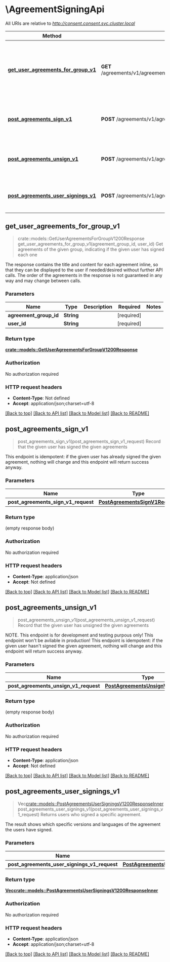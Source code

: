 # \AgreementSigningApi

All URIs are relative to *http://consent.consent.svc.cluster.local*

Method | HTTP request | Description
------------- | ------------- | -------------
[**get_user_agreements_for_group_v1**](AgreementSigningApi.md#get_user_agreements_for_group_v1) | **GET** /agreements/v1/agreement_groups/{agreement_group_id}/user/{user_id}/agreements | Get agreements of the given group, indicating if the given user has signed each one
[**post_agreements_sign_v1**](AgreementSigningApi.md#post_agreements_sign_v1) | **POST** /agreements/v1/agreements/sign | Record that the given user has signed the given agreements
[**post_agreements_unsign_v1**](AgreementSigningApi.md#post_agreements_unsign_v1) | **POST** /agreements/v1/agreements/unsign | Record that the given user has unsigned the given agreements
[**post_agreements_user_signings_v1**](AgreementSigningApi.md#post_agreements_user_signings_v1) | **POST** /agreements/v1/agreement/signings | Returns users who signed a specific agreement.



## get_user_agreements_for_group_v1

> crate::models::GetUserAgreementsForGroupV1200Response get_user_agreements_for_group_v1(agreement_group_id, user_id)
Get agreements of the given group, indicating if the given user has signed each one

The response contains the title and content for each agreement inline, so that they can be displayed to the user if needed/desired without further API calls.  The order of the agreements in the response is not guaranteed in any way and may change between calls.

### Parameters


Name | Type | Description  | Required | Notes
------------- | ------------- | ------------- | ------------- | -------------
**agreement_group_id** | **String** |  | [required] |
**user_id** | **String** |  | [required] |

### Return type

[**crate::models::GetUserAgreementsForGroupV1200Response**](get_user_agreements_for_group_v1_200_response.md)

### Authorization

No authorization required

### HTTP request headers

- **Content-Type**: Not defined
- **Accept**: application/json;charset=utf-8

[[Back to top]](#) [[Back to API list]](../README.md#documentation-for-api-endpoints) [[Back to Model list]](../README.md#documentation-for-models) [[Back to README]](../README.md)


## post_agreements_sign_v1

> post_agreements_sign_v1(post_agreements_sign_v1_request)
Record that the given user has signed the given agreements

This endpoint is idempotent: if the given user has already signed the given agreement, nothing will change and this endpoint will return success anyway.

### Parameters


Name | Type | Description  | Required | Notes
------------- | ------------- | ------------- | ------------- | -------------
**post_agreements_sign_v1_request** | [**PostAgreementsSignV1Request**](PostAgreementsSignV1Request.md) |  | [required] |

### Return type

 (empty response body)

### Authorization

No authorization required

### HTTP request headers

- **Content-Type**: application/json
- **Accept**: Not defined

[[Back to top]](#) [[Back to API list]](../README.md#documentation-for-api-endpoints) [[Back to Model list]](../README.md#documentation-for-models) [[Back to README]](../README.md)


## post_agreements_unsign_v1

> post_agreements_unsign_v1(post_agreements_unsign_v1_request)
Record that the given user has unsigned the given agreements

NOTE. This endpoint is for development and testing purpous only! This endpoint won't be avilable in production!  This endpoint is idempotent: if the given user hasn't signed the given agreement, nothing will change and this endpoint will return success anyway.

### Parameters


Name | Type | Description  | Required | Notes
------------- | ------------- | ------------- | ------------- | -------------
**post_agreements_unsign_v1_request** | [**PostAgreementsUnsignV1Request**](PostAgreementsUnsignV1Request.md) |  | [required] |

### Return type

 (empty response body)

### Authorization

No authorization required

### HTTP request headers

- **Content-Type**: application/json
- **Accept**: Not defined

[[Back to top]](#) [[Back to API list]](../README.md#documentation-for-api-endpoints) [[Back to Model list]](../README.md#documentation-for-models) [[Back to README]](../README.md)


## post_agreements_user_signings_v1

> Vec<crate::models::PostAgreementsUserSigningsV1200ResponseInner> post_agreements_user_signings_v1(post_agreements_user_signings_v1_request)
Returns users who signed a specific agreement.

The result shows which specific versions and languages of the agreement the users have signed.

### Parameters


Name | Type | Description  | Required | Notes
------------- | ------------- | ------------- | ------------- | -------------
**post_agreements_user_signings_v1_request** | [**PostAgreementsUserSigningsV1Request**](PostAgreementsUserSigningsV1Request.md) |  | [required] |

### Return type

[**Vec<crate::models::PostAgreementsUserSigningsV1200ResponseInner>**](post_agreements_user_signings_v1_200_response_inner.md)

### Authorization

No authorization required

### HTTP request headers

- **Content-Type**: application/json
- **Accept**: application/json;charset=utf-8

[[Back to top]](#) [[Back to API list]](../README.md#documentation-for-api-endpoints) [[Back to Model list]](../README.md#documentation-for-models) [[Back to README]](../README.md)


